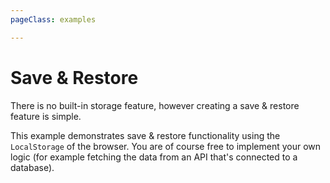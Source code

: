 ```yaml
---
pageClass: examples

---
```


# Save & Restore

There is no built-in storage feature, however creating a save & restore feature is simple.

This example demonstrates save & restore functionality using the `LocalStorage` of the browser.
You are of course free to implement your own logic (for example fetching the data from an API that's connected to a database).

<div class="mt-6">
  <client-only>
    <Suspense>
      <Repl example="saveRestore"></Repl>
    </Suspense>
  </client-only>
</div>
